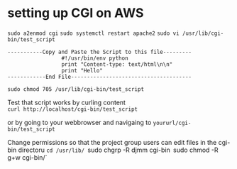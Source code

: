  # setting up CGI on AWS 
 
`sudo a2enmod cgi`
`sudo systemctl restart apache2`
`sudo vi /usr/lib/cgi-bin/test_script`

 ```
 -----------Copy and Paste the Script to this file---------
                  #!/usr/bin/env python
                  print "Content-type: text/html\n\n"
                  print "Hello"
------------End File--------------------------------------
 ```

`sudo chmod 705 /usr/lib/cgi-bin/test_script`
  
Test that script works by curling content  
`curl http://localhost/cgi-bin/test_script`

or by going to your webbrowser and navigaing to
`yoururl/cgi-bin/test_script`

Change permissions so that the project group users can edit files in the cgi-bin directoru
`cd /usr/lib/
`sudo chgrp -R djmm cgi-bin`
`sudo chmod -R g+w cgi-bin/`
